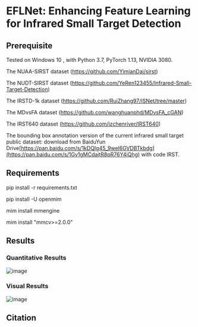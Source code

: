 # EFLNet: Enhancing Feature Learning for Infrared Small Target Detection
## Prerequisite

Tested on Windows 10 , with Python 3.7, PyTorch 1.13, NVIDIA 3080.

The NUAA-SIRST dataset (https://github.com/YimianDai/sirst)

The NUDT-SIRST dataset (https://github.com/YeRen123455/Infrared-Small-Target-Detection)

The IRSTD-1k dataset (https://github.com/RuiZhang97/ISNet/tree/master)

The MDvsFA dataset (https://github.com/wanghuanphd/MDvsFA_cGAN)

The IRST640 dataset (https://github.com/jzchenriver/IRST640)

The bounding box annotation version of the current infrared small target public dataset: download from  BaiduYun Drive[https://pan.baidu.com/s/1kDQIg45_9wel6GVDBTkbdg](https://pan.baidu.com/s/1Gv1gMCdajtR8pR76Y4iQhg) with code IRST.

## Requirements
  pip install -r requirements.txt
 
  pip install -U openmim
  
  mim install mmengine
  
  mim install "mmcv>=2.0.0"

## Results 
### Quantitative Results
![image](https://github.com/yang19950411/infrared-small-target/blob/main/Quantitative%20Results.png)

### Visual Results
![image](https://github.com/yang19950411/infrared-small-target/blob/main/Visual%20Results.png)

## Citation

